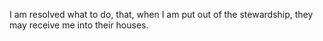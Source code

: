 I am resolved what to do, that, when I am put out of the stewardship, they may receive me into their houses.
